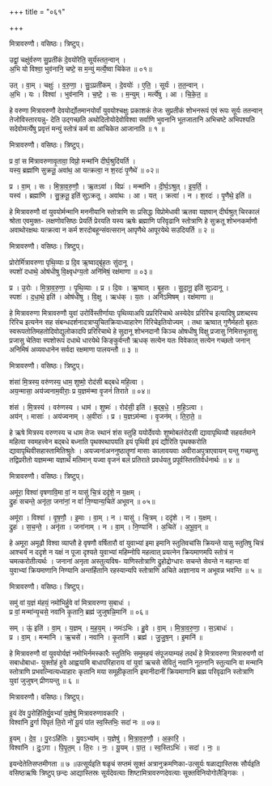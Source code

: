 +++
title = "०६१"

+++


मित्रावरुणौ। वसिष्ठः। त्रिष्टुप्।

उद्वां॒ चक्षु॑र्वरुण सु॒प्रती॑कं दे॒वयो॑रेति॒ सूर्य॑स्तत॒न्वान् ।  
अ॒भि यो विश्वा॒ भुव॑नानि॒ चष्टे॒ स म॒न्युं मर्त्ये॒ष्वा चि॑केत ॥ ०१॥

उत् । वा॒म् । चक्षुः॑ । व॒रु॒णा॒ । सु॒ऽप्रती॑कम् । दे॒वयोः॑ । ए॒ति॒ । सूर्यः॑ । त॒त॒न्वान् ।  
अ॒भि । यः । विश्वा॑ । भुव॑नानि । च॒ष्टे॒ । सः । म॒न्युम् । मर्त्ये॑षु । आ । चि॒के॒त॒ ॥

हे वरुणा मित्रावरुणौ देवयोर्द्योतमानयोर्वां युवयोश्चक्षुः प्रकाशकं तेजः सुप्रतीकं शोभनरूपं एवं रूपः सूर्यः ततन्वान् तेजोविस्तारयन्नु- देति उद्गच्छति अथोदितोयोदेवोविश्वा सर्वाणि भुवनानि भूतजातानि अभिचष्टे अभिपश्यति सदेवोमर्त्येषु प्रवृत्तं मन्युं स्तोत्रं कर्म वा आचिकेत आजानाति ॥ १ ॥

मित्रावरुणौ। वसिष्ठः। त्रिष्टुप्।

प्र वां॒ स मि॑त्रावरुणावृ॒तावा॒ विप्रो॒ मन्मा॑नि दीर्घ॒श्रुदि॑यर्ति ।  
यस्य॒ ब्रह्मा॑णि सुक्रतू॒ अवा॑थ॒ आ यत्क्रत्वा॒ न श॒रदः॑ पृ॒णैथे॑ ॥ ०२॥

प्र । वा॒म् । सः । मि॒त्रा॒व॒रु॒णौ॒ । ऋ॒तऽवा॑ । विप्रः॑ । मन्मा॑नि । दी॒र्घ॒ऽश्रुत् । इ॒य॒र्ति॒ ।  
यस्य॑ । ब्रह्मा॑णि । सु॒क्र॒तू॒ इति॑ सुऽक्रतू । अवा॑थः । आ । यत् । क्रत्वा॑ । न । श॒रदः॑ । पृ॒णैथे॒ इति॑ ॥

हे मित्रावरुणौ वां युवयोर्मन्मानि मननीयानि स्तोत्राणि सः प्रसिद्धः विप्रोमेधावी ऋतवा यज्ञवान् दीर्घश्रुत् चिरकालं श्रोता एवमुक्त- लक्षणोवसिष्ठः प्रेयर्ति प्रेरयति यस्य ऋषेः ब्रह्माणि परिवृढानि स्तोत्राणि हे सुक्रतू शोभनकर्माणौ अवाथोरक्षथः यत्क्रत्वा न कर्म शरदोबहून्संवत्सरान् आपृणैथे आपूरयेथे सउदियर्ति ॥ २ ॥

मित्रावरुणौ। वसिष्ठः। त्रिष्टुप्।

प्रोरोर्मि॑त्रावरुणा पृथि॒व्याः प्र दि॒व ऋ॒ष्वाद्बृ॑ह॒तः सु॑दानू ।  
स्पशो॑ दधाथे॒ ओष॑धीषु वि॒क्ष्वृध॑ग्य॒तो अनि॑मिषं॒ रक्ष॑माणा ॥ ०३॥

प्र । उ॒रोः । मि॒त्रा॒व॒रु॒णा॒ । पृ॒थि॒व्याः । प्र । दि॒वः । ऋ॒ष्वात् । बृ॒ह॒तः । सु॒दा॒नू॒ इति॑ सुऽदानू ।  
स्पशः॑ । द॒धा॒थे॒ इति॑ । ओष॑धीषु । वि॒क्षु । ऋध॑क् । य॒तः । अनि॑ऽमिषम् । रक्ष॑माणा ॥

हे मित्रावरुणा मित्रावरुणौ युवां उरोर्विस्तीर्णायाः पृथिव्याअपि प्रप्ररिरिचाथे अस्येदेव प्ररिरिच इत्यादिषु प्रशब्दस्य रिरिच इत्यनेन सह संबन्धदर्शनादत्राप्युचितक्रियाध्याहारेण रिरिचेइतियोज्यम् । तथा ऋष्वात् गुणैर्महतो बृहतः स्वरूपतोतिमहतोदिवोद्युलोकादपि प्ररिरिचाथे हे सुदानू शोभनदानौ किञ्च ओषधीषु विक्षु प्रजासु निमित्तभूतासु प्रजासु चेतिवा स्पशोरूपं दधाथे धारयेथे किङ्कुर्वन्तौ ऋधक् सत्येन यतः विवेकात् सत्येन गच्छतो जनान् अनिमिषं अव्यवधानेन सर्वदा रक्षमाणा पालयन्तौ ॥ ३ ॥

मित्रावरुणौ। वसिष्ठः। त्रिष्टुप्।

शंसा॑ मि॒त्रस्य॒ वरु॑णस्य॒ धाम॒ शुष्मो॒ रोद॑सी बद्बधे महि॒त्वा ।  
अय॒न्मासा॒ अय॑ज्वनाम॒वीराः॒ प्र य॒ज्ञम॑न्मा वृ॒जनं॑ तिराते ॥ ०४॥

शंस॑ । मि॒त्रस्य॑ । वरु॑णस्य । धाम॑ । शुष्मः॑ । रोद॑सी॒ इति॑ । ब॒द्ब॒धे॒ । म॒हि॒ऽत्वा ।  
अय॑न् । मासाः॑ । अय॑ज्वनाम् । अ॒वीराः॑ । प्र । य॒ज्ञऽम॑न्मा । वृ॒जन॑म् । ति॒रा॒ते॒ ॥

हे ऋषे मित्रस्य वरुणस्य च धाम तेजः स्थानं शंस स्तुहि ययोर्देवयोः शुष्मोबलंरोदसी द्यावापृथिव्यौ सहवर्तमाने महित्वा स्वमहत्त्वेन बद्बधे बध्नाति पृथक्स्थापयति इयं पृथिवी इयं द्यौरिति पृथक्करोति द्यावापृथिवीसहास्तामितिश्रुतेः । अयज्वनांअननुष्ठातॄणां मासाः कालावयवाः अवीराअपुत्राएवायन् यन्तु गच्छन्तु तद्विप्ररीतो यज्ञमन्मा यज्ञार्थं मतिमान् यज्वा वृजनं बलं प्रतिराते प्रवर्धयतु प्रपूर्वस्तिरतिर्वर्धनार्थः ॥ ४ ॥

मित्रावरुणौ। वसिष्ठः। त्रिष्टुप्।

अमू॑रा॒ विश्वा॑ वृषणावि॒मा वां॒ न यासु॑ चि॒त्रं ददृ॑शे॒ न य॒क्षम् ।  
द्रुहः॑ सचन्ते॒ अनृ॑ता॒ जना॑नां॒ न वां॑ नि॒ण्यान्य॒चिते॑ अभूवन् ॥ ०५॥

अमू॑रा । विश्वा॑ । वृ॒ष॒णौ॒ । इ॒माः । वा॒म् । न । यासु॑ । चि॒त्रम् । ददृ॑शे । न । य॒क्षम् ।  
द्रुहः॑ । स॒च॒न्ते॒ । अनृ॑ता । जना॑नाम् । न । वा॒म् । नि॒ण्यानि॑ । अ॒चिते॑ । अ॒भू॒व॒न् ॥

हे अमूरा अमूढौ विश्वा व्याप्तौ हे वृषणौ वर्षितारौ वां युवाभ्यां इमा इमानि स्तुतिवचांसि क्रियन्ते यासु स्तुतिषु चित्रं आश्चर्यं न ददृशे न यक्षं न पूजा दृश्यते युवाभ्यां महिम्नोपि महत्वात् प्रयत्नेन क्रियमाणमपि स्तोत्रं न चमत्करोतीत्यर्थः । जनानां अनृता अस्तुत्यविष- याणिस्तोत्राणि द्रुहोद्रोग्धारः सचन्ते सेवन्ते न महान्तः वां युवाभ्यां क्रियमाणानि निण्यानि अन्तर्हितानि रहस्यान्यपि स्तोत्राणि अचिते अज्ञानाय न अभूवन्न भवन्ति ॥ ५ ॥

मित्रावरुणौ। वसिष्ठः। त्रिष्टुप्।

समु॑ वां य॒ज्ञं म॑हयं॒ नमो॑भिर्हु॒वे वां॑ मित्रावरुणा स॒बाधः॑ ।  
प्र वां॒ मन्मा॑न्यृ॒चसे॒ नवा॑नि कृ॒तानि॒ ब्रह्म॑ जुजुषन्नि॒मानि॑ ॥ ०६॥

सम् । ऊं॒ इति॑ । वा॒म् । य॒ज्ञम् । म॒ह॒य॒म् । नमः॑ऽभिः । हु॒वे । वा॒म् । मि॒त्रा॒व॒रु॒णा॒ । स॒ऽबाधः॑ ।  
प्र । वा॒म् । मन्मा॑नि । ऋ॒चसे॑ । नवा॑नि । कृ॒तानि॑ । ब्रह्म॑ । जु॒जु॒ष॒न् । इ॒मानि॑ ॥

हे मित्रावरुणौ वां युवयोर्यज्ञं नमोभिर्नमस्कारैः स्तुतिभिः समुमहयं संपूजयाम्यहं तदर्थं हे मित्रावरुणा मित्रारुवणौ वां सबाधोबाधा- युक्तोहं हुवे आह्वयामि बाधापरिहाराय वां युवां ऋचसे सेवितुं नवानि नूतनानि स्तुत्यानि वा मन्मानि स्तोत्राणि प्रभवत्न्वित्यध्याहारः कृतानि मया समूहीकृतानि इमानीदानीं क्रियमाणानि ब्रह्म परिवृढानि स्तोत्राणि युवां जुजुषन् प्रीणयन्तु ॥ ६ ॥

मित्रावरुणौ। वसिष्ठः। त्रिष्टुप्।

इ॒यं दे॑व पु॒रोहि॑तिर्यु॒वभ्यां॑ य॒ज्ञेषु॑ मित्रावरुणावकारि ।  
विश्वा॑नि दु॒र्गा पि॑पृतं ति॒रो नो॑ यू॒यं पा॑त स्व॒स्तिभिः॒ सदा॑ नः ॥ ०७॥

इ॒यम् । दे॒व॒ । पु॒रःऽहि॑तिः । यु॒वऽभ्या॑म् । य॒ज्ञेषु॑ । मि॒त्रा॒व॒रु॒णौ॒ । अ॒का॒रि॒ ।  
विश्वा॑नि । दुः॒ऽगा । पि॒पृ॒त॒म् । ति॒रः । नः॒ । यू॒यम् । पा॒त॒ । स्व॒स्तिऽभिः॑ । सदा॑ । नः॒ ॥

इयन्देतेतिसप्तमीगता ॥ ७ ॥उत्सूर्यइति षळृचं सप्तमं सूक्तं अत्रानुक्रमणिका-उत्सूर्यः षळाद्यास्तिस्रः सौर्यइति वसिष्ठऋषिः त्रिष्टुप् छन्दः आद्यास्तिस्रः सूर्यदेवत्याः शिष्टामित्रावरुणदेवत्याः सूक्तविनियोगोलैङ्गिकः ।